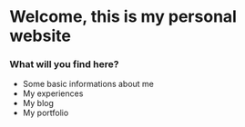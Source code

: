 # Welcome, this is my personal website

### What will you find here?

- Some basic informations about me
- My experiences
- My blog
- My portfolio
